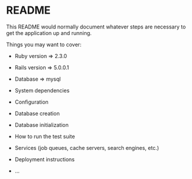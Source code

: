 # README

This README would normally document whatever steps are necessary to get the
application up and running.

Things you may want to cover:

* Ruby version => 2.3.0

* Rails version => 5.0.0.1

* Database => mysql

* System dependencies

* Configuration

* Database creation

* Database initialization

* How to run the test suite

* Services (job queues, cache servers, search engines, etc.)

* Deployment instructions

* ...

